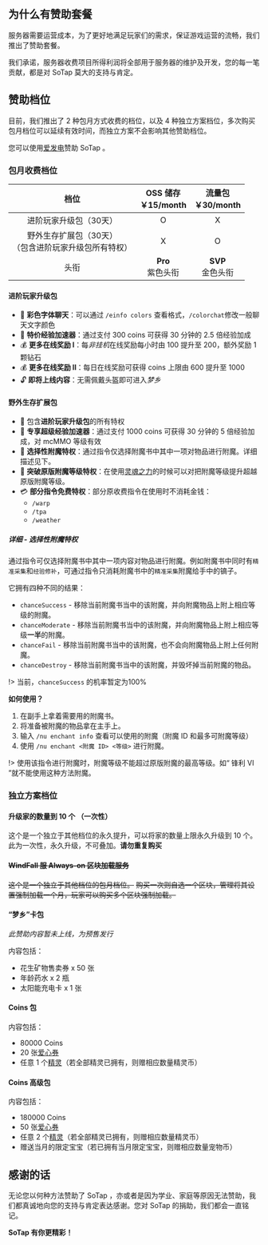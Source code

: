 ## 为什么有赞助套餐

服务器需要运营成本，为了更好地满足玩家们的需求，保证游戏运营的流畅，我们推出了赞助套餐。

我们承诺，服务器收费项目所得利润将全部用于服务器的维护及开发，您的每一笔贡献，都是对 SoTap 莫大的支持与肯定。

## 赞助档位

目前，我们推出了 2 种包月方式收费的档位，以及 4 种独立方案档位，多次购买包月档位可以延续有效时间，而独立方案不会影响其他赞助档位。

您可以使用[爱发电](https://afdian.net/@sotap)赞助 SoTap 。

### 包月收费档位

| **档位** | OSS 储存<br>**￥15/month** | 流量包<br>**￥30/month** | 
| :-: | :-: | :-: |
| 进阶玩家升级包（30天） | O | X |
| 野外生存扩展包（30天）<br>（包含进阶玩家升级包所有特权） | X | O |
| 头衔 | **Pro** <br>紫色头衔 | **SVP** <br>金色头衔 |


#### 进阶玩家升级包

- 💬 **彩色字体聊天**：可以通过 `/einfo colors` 查看格式，`/colorchat`修改一般聊天文字颜色
- 💪 **特价经验加速器**：通过支付 300 coins 可获得 30 分钟的 2.5 倍经验加成
- 💰 **更多在线奖励 I**：每*非挂机*在线奖励每小时由 100 提升至 200，额外奖励 1 颗钻石
- 💰 **更多在线奖励 II**：每日在线奖励可获得 coins 上限由 600 提升至 1000
- 🔓 **即将上线内容**：无需佩戴头盔即可进入*梦乡*

#### 野外生存扩展包

- 🎁 包含**进阶玩家升级包**的所有特权
- 💪 **专享超级经验加速器**：通过支付 1000 coins 可获得 30 分钟的 5 倍经验加成，对 mcMMO 等级有效
- 📏 **选择性附魔特权**：通过指令仅选择附魔书中其中一项对物品进行附魔。详细描述见下。
- 📐 **突破原版附魔等级特权**：在使用[灵魂之力][1]的时候可以对把附魔等级提升超越原版附魔等级。
- 💳 **部分指令免费特权**：部分原收费指令在使用时不消耗金钱：
    - `/warp`
    - `/tpa`
    - `/weather`

##### 详细 - 选择性附魔特权

通过指令可仅选择附魔书中其中一项内容对物品进行附魔。例如附魔书中同时有`精准采集`和`经验修补`，可通过指令只消耗附魔书中的`精准采集`附魔给手中的镐子。

它拥有四种不同的结果：

- `chanceSuccess` - 移除当前附魔书当中的该附魔，并向附魔物品上附上相应等级的附魔。
- `chanceModerate` - 移除当前附魔书当中的该附魔，并向附魔物品上附上相应等级**一半**的附魔。
- `chanceFail` - 移除当前附魔书当中的该附魔，也不会向附魔物品上附上任何附魔。
- `chanceDestroy` - 移除当前附魔书当中的该附魔，并毁坏掉当前附魔的物品。

!> 当前，`chanceSuccess` 的机率暂定为100%

**如何使用？**

1. 在副手上拿着需要用的附魔书。
2. 将准备被附魔的物品拿在主手上。
3. 输入 `/nu enchant info` 查看可以使用的附魔（附魔 ID 和最多可附魔等级）
4. 使用 `/nu enchant <附魔 ID> <等级>` 进行附魔。

!> 使用该指令进行附魔时，附魔等级不能超过原版附魔的最高等级。如“ 锋利 VI ”就不能使用这种方法附魔。

### 独立方案档位

#### 升级家的数量到 10 个 （一次性）

这个是一个独立于其他档位的永久提升，可以将家的数量上限永久升级到 10 个。
此为一次性，永久升级，不可叠加。**请勿重复购买**

#### ~~WindFall 服 Always-on 区块加载服务~~

~~这个是一个独立于其他档位的包月档位。~~
~~购买一次则自选一个区块，管理将其设置强制加载一个月，玩家可以购买多个区块强制加载。~~

#### “梦乡”卡包

*此赞助内容暂未上线，为预售发行*

内容包括：

- 花生矿物售卖券 x 50 张
- 年龄药水 x 2 瓶
- 太阳能充电卡 x 1 张

#### Coins 包

内容包括：

- 80000 Coins
- 20 张[爱心券][2]
- 任意 1 个[精灵][3]（若全部精灵已拥有，则赠相应数量精灵币）

#### Coins 高级包

内容包括：

- 180000 Coins
- 50 张[爱心券][2]
- 任意 2 个[精灵][3]（若全部精灵已拥有，则赠相应数量精灵币）
- 赠送当月的限定宝宝（若已拥有当月限定宝宝，则赠相应数量宠物币）

## 感谢的话

无论您以何种方法赞助了 SoTap ，亦或者是因为学业、家庭等原因无法赞助，我们都真诚地向您的支持与肯定表达感谢。您对 SoTap 的捐助，我们都会一直铭记。

**SoTap 有你更精彩！**

[1]:/plugins/upgradeabletools.md
[2]:/Windfall/economy.md#爱心券
[3]:/plugins/sprite.md
